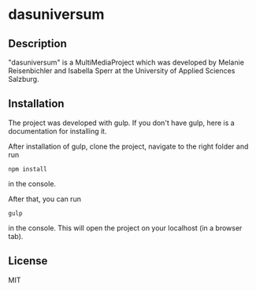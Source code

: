 # dasuniversum

## Description

"dasuniversum" is a MultiMediaProject which was developed by Melanie Reisenbichler and Isabella Sperr at the University of Applied Sciences Salzburg.

## Installation

The project was developed with gulp. If you don't have gulp, here is a documentation for installing it. 

After installation of gulp, clone the project, navigate to the right folder and run

`npm install`

in the console. 

After that, you can run 

`gulp`

in the console. This will open the project on your localhost (in a browser tab).

## License

MIT
